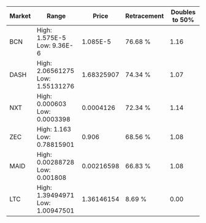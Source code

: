 | Market | Range | Price| Retracement | Doubles to 50% |
| --- | --- | --- | --- | --- |
| BCN | High: 1.575E-5<br />Low: 9.36E-6 | 1.085E-5 | 76.68 % | 1.16 |
| DASH | High: 2.06561275<br />Low: 1.55131276 | 1.68325907 | 74.34 % | 1.07 |
| NXT | High: 0.000603<br />Low: 0.0003398 | 0.0004126 | 72.34 % | 1.14 |
| ZEC | High: 1.163<br />Low: 0.78815901 | 0.906 | 68.56 % | 1.08 |
| MAID | High: 0.00288728<br />Low: 0.001808 | 0.00216598 | 66.83 % | 1.08 |
| LTC | High: 1.39494971<br />Low: 1.00947501 | 1.36146154 | 8.69 % | 0.00 |
